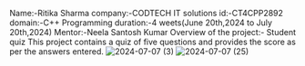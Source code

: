 Name:-Ritika Sharma
company:-CODTECH IT solutions
id:-CT4CPP2892
domain:-C++ Programming
duration:-4 weets(June 20th,2024 to July 20th,2024)
Mentor:-Neela Santosh Kumar
Overview of the project:- Student quiz
This project contains a quiz of five questions and provides the score as per the answers entered.
![2024-07-07 (3)](https://github.com/Ritika-sharma007/CODTECH-Task-1/assets/174943834/2a421185-fce3-4b39-9046-fdc5ef475560)
![2024-07-07 (25)](https://github.com/Ritika-sharma007/CODTECH-Task-1/assets/174943834/0c5aefb8-fa3e-427b-b7f2-56701f7fe3d1)
